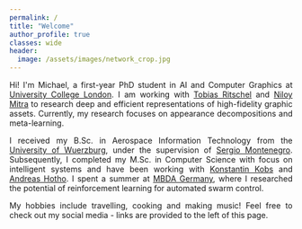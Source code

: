 ```yaml
---
permalink: /
title: "Welcome"
author_profile: true
classes: wide
header:
  image: /assets/images/network_crop.jpg
---
```


<div style="text-align: justify"> 

Hi! I'm Michael, a first-year PhD student in AI and Computer Graphics at <a href="https://www.ucl.ac.uk">University College London</a>.
I am working with <a href="http://www.homepages.ucl.ac.uk/~ucactri">Tobias Ritschel</a> and <a href="http://www0.cs.ucl.ac.uk/staff/n.mitra">Niloy Mitra</a>
to research deep and efficient representations of high-fidelity graphic assets. 
Currently, my research focuses on appearance decompositions and meta-learning.

I received my B.Sc. in Aerospace Information Technology from the <a href="https://www.uni-wuerzburg.de/startseite">University of Wuerzburg</a>,
under the supervision of <a href="https://www.informatik.uni-wuerzburg.de/aerospaceinfo/mitarbeiter/montenegro">Sergio Montenegro</a>.
Subsequently, I completed my M.Sc. in Computer Science with focus on intelligent systems and have 
been working with <a href="https://www.informatik.uni-wuerzburg.de/datascience/staff/kobs">Konstantin Kobs</a> and <a href="https://www.informatik.uni-wuerzburg.de/datascience/staff/hotho">Andreas Hotho</a>. 
I spent a summer at <a href="https://www.mbda-deutschland.de">MBDA Germany</a>, where I researched the potential of reinforcement learning for 
automated swarm control.

My hobbies include travelling, cooking and making music! Feel free to check out my social media - links are provided to the left of this page. 

</div>
